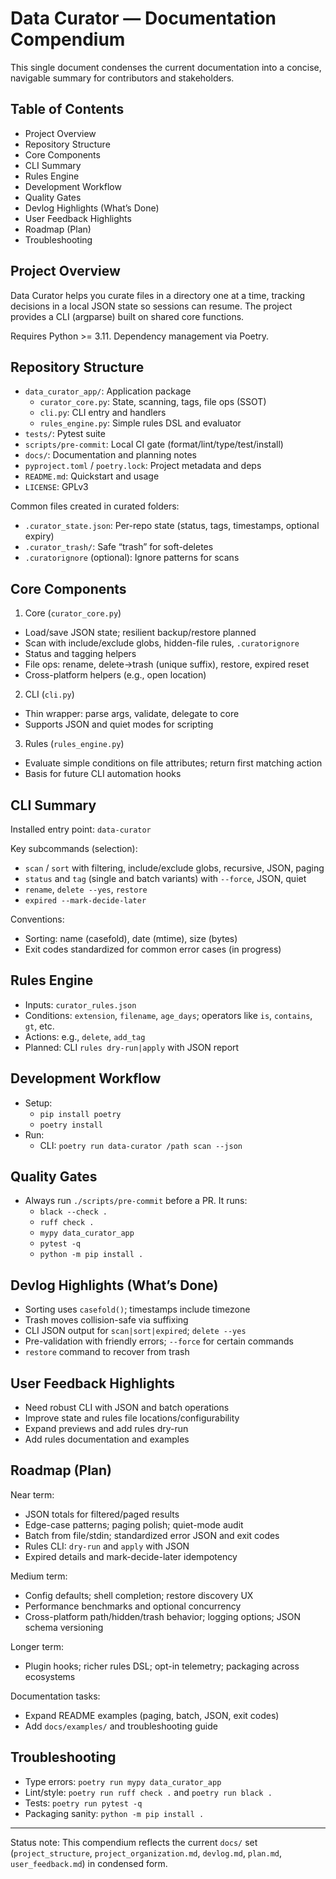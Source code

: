 # Data Curator — Documentation Compendium

This single document condenses the current documentation into a concise, navigable summary for contributors and stakeholders.

## Table of Contents
- Project Overview
- Repository Structure
- Core Components
- CLI Summary
- Rules Engine
- Development Workflow
- Quality Gates
- Devlog Highlights (What’s Done)
- User Feedback Highlights
- Roadmap (Plan)
- Troubleshooting

## Project Overview
Data Curator helps you curate files in a directory one at a time, tracking decisions in a local JSON state so sessions can resume. The project provides a CLI (argparse) built on shared core functions.

Requires Python >= 3.11. Dependency management via Poetry.

## Repository Structure
- `data_curator_app/`: Application package
  - `curator_core.py`: State, scanning, tags, file ops (SSOT)
  - `cli.py`: CLI entry and handlers
  - `rules_engine.py`: Simple rules DSL and evaluator
- `tests/`: Pytest suite
- `scripts/pre-commit`: Local CI gate (format/lint/type/test/install)
- `docs/`: Documentation and planning notes
- `pyproject.toml` / `poetry.lock`: Project metadata and deps
- `README.md`: Quickstart and usage
- `LICENSE`: GPLv3

Common files created in curated folders:
- `.curator_state.json`: Per-repo state (status, tags, timestamps, optional expiry)
- `.curator_trash/`: Safe “trash” for soft-deletes
- `.curatorignore` (optional): Ignore patterns for scans

## Core Components
1) Core (`curator_core.py`)
- Load/save JSON state; resilient backup/restore planned
- Scan with include/exclude globs, hidden-file rules, `.curatorignore`
- Status and tagging helpers
- File ops: rename, delete→trash (unique suffix), restore, expired reset
- Cross-platform helpers (e.g., open location)

2) CLI (`cli.py`)
- Thin wrapper: parse args, validate, delegate to core
- Supports JSON and quiet modes for scripting

3) Rules (`rules_engine.py`)
- Evaluate simple conditions on file attributes; return first matching action
- Basis for future CLI automation hooks

## CLI Summary
Installed entry point: `data-curator`

Key subcommands (selection):
- `scan` / `sort` with filtering, include/exclude globs, recursive, JSON, paging
- `status` and `tag` (single and batch variants) with `--force`, JSON, quiet
- `rename`, `delete --yes`, `restore`
- `expired --mark-decide-later`

Conventions:
- Sorting: name (casefold), date (mtime), size (bytes)
- Exit codes standardized for common error cases (in progress)

## Rules Engine
- Inputs: `curator_rules.json`
- Conditions: `extension`, `filename`, `age_days`; operators like `is`, `contains`, `gt`, etc.
- Actions: e.g., `delete`, `add_tag`
- Planned: CLI `rules dry-run|apply` with JSON report

## Development Workflow
- Setup:
  - `pip install poetry`
  - `poetry install`
- Run:
  - CLI: `poetry run data-curator /path scan --json`

## Quality Gates
- Always run `./scripts/pre-commit` before a PR. It runs:
  - `black --check .`
  - `ruff check .`
  - `mypy data_curator_app`
  - `pytest -q`
  - `python -m pip install .`

## Devlog Highlights (What’s Done)
- Sorting uses `casefold()`; timestamps include timezone
- Trash moves collision-safe via suffixing
- CLI JSON output for `scan|sort|expired`; `delete --yes`
- Pre-validation with friendly errors; `--force` for certain commands
- `restore` command to recover from trash

## User Feedback Highlights
- Need robust CLI with JSON and batch operations
- Improve state and rules file locations/configurability
- Expand previews and add rules dry-run
- Add rules documentation and examples

## Roadmap (Plan)
Near term:
- JSON totals for filtered/paged results
- Edge-case patterns; paging polish; quiet-mode audit
- Batch from file/stdin; standardized error JSON and exit codes
- Rules CLI: `dry-run` and `apply` with JSON
- Expired details and mark-decide-later idempotency

Medium term:
- Config defaults; shell completion; restore discovery UX
- Performance benchmarks and optional concurrency
- Cross-platform path/hidden/trash behavior; logging options; JSON schema versioning

Longer term:
- Plugin hooks; richer rules DSL; opt-in telemetry; packaging across ecosystems

Documentation tasks:
- Expand README examples (paging, batch, JSON, exit codes)
- Add `docs/examples/` and troubleshooting guide

## Troubleshooting
- Type errors: `poetry run mypy data_curator_app`
- Lint/style: `poetry run ruff check .` and `poetry run black .`
- Tests: `poetry run pytest -q`
- Packaging sanity: `python -m pip install .`

---
Status note: This compendium reflects the current `docs/` set (`project_structure`, `project_organization.md`, `devlog.md`, `plan.md`, `user_feedback.md`) in condensed form.
